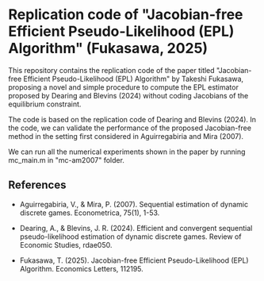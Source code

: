# Replication code of "Jacobian-free Efficient Pseudo-Likelihood (EPL) Algorithm" (Fukasawa, 2025)

This repository contains the replication code of the paper titled "Jacobian-free Efficient Pseudo-Likelihood (EPL) Algorithm" by Takeshi Fukasawa, proposing a novel and simple procedure to compute the EPL estimator proposed by Dearing and Blevins (2024) without coding Jacobians of the equilibrium constraint. 

The code is based on the replication code of Dearing and Blevins (2024). In the code, we can validate the performance of the proposed Jacobian-free method in the setting first considered in Aguirregabiria and Mira (2007).

We can run all the numerical experiments shown in the paper by running mc_main.m in "mc-am2007" folder.

## References
* Aguirregabiria, V., & Mira, P. (2007). Sequential estimation of dynamic discrete games. Econometrica, 75(1), 1-53.

* Dearing, A., & Blevins, J. R. (2024). Efficient and convergent sequential pseudo-likelihood estimation of dynamic discrete games. Review of Economic Studies, rdae050.

* Fukasawa, T. (2025). Jacobian-free Efficient Pseudo-Likelihood (EPL) Algorithm. Economics Letters, 112195.
